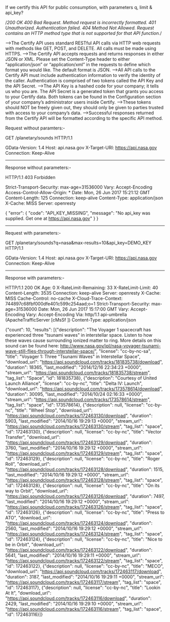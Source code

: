 If we certify this API for public consumption, with parameters q, limit & api_key?


/*200 OK
400 	Bad Request. Method request is incorrectly formatted.
401 	Unauthorized. Authentication failed.
404 	Method Not Allowed. Request contains an HTTP method type that is not supported for that API function.*/



-->The Certify API uses standard RESTful API calls via HTTP web requests with methods like GET, POST, and DELETE. All calls must be made using HTTPS.
-->The Certify API accepts requests and returns responses in either JSON or XML. Please set the Content-Type header to either “application/json” or “application/xml” in the requests to define which format you would like. The default format is JSON.
-->All API calls to the Certify API must include authentication information to verify the identity of the caller. Authentication is comprised of two tokens called the API Key and the API Secret. 
-->The API Key is a hashed code for your company; it tells us who you are. The API Secret is a generated token that grants you access to your Certify data. Both tokens can be found in the Configuration section of your company’s administrator users inside Certify. 
-->These tokens should NOT be freely given out, they should only be given to parties trusted with access to your company’s data.
-->Successful responses returned from the Certify API will be formatted according to the specific API method.


Request without paramters:-

GET /planetary/sounds HTTP/1.1

GData-Version:
    1.4
Host:
    api.nasa.gov
X-Target-URI:
    https://api.nasa.gov
Connection:
    Keep-Alive

-------------------------------------------------------------------------------------------------------------------------------
Response without parameters:-

HTTP/1.1 403 Forbidden

Strict-Transport-Security:
    max-age=31536000
Vary:
    Accept-Encoding
Access-Control-Allow-Origin:
    *
Date:
    Mon, 26 Jun 2017 15:21:12 GMT
Content-Length:
    125
Connection:
    keep-alive
Content-Type:
    application/json
X-Cache:
    MISS
Server:
    openresty


{
  "error": {
    "code": "API_KEY_MISSING",
    "message": "No api_key was supplied. Get one at https://api.nasa.gov"
  }
}

----------------------------------------------------------------------------------------------------

Request with parameters:-

GET /planetary/sounds?q=nasa&max-results=10&api_key=DEMO_KEY HTTP/1.1

GData-Version:
    1.4
Host:
    api.nasa.gov
X-Target-URI:
    https://api.nasa.gov
Connection:
    Keep-Alive

-----------------------------------------------------------------------------------------------------------------------------
Response with parameters:-


HTTP/1.1 200 OK
Age:
    0
X-RateLimit-Remaining:
    33
X-RateLimit-Limit:
    40
Content-Length:
    3535
Connection:
    keep-alive
Server:
    openresty
X-Cache:
    MISS
Cache-Control:
    no-cache
X-Cloud-Trace-Context:
    744897c68fbf000dfe401c599c254aad;o=1
Strict-Transport-Security:
    max-age=31536000
Date:
    Mon, 26 Jun 2017 15:17:00 GMT
Vary:
    Accept-Encoding
Vary:
    Accept-Encoding
Via:
    http/1.1 api-umbrella (ApacheTrafficServer [cMsSf ])
Content-Type:
    application/json


{"count": 10, "results": [{"description": "The Voyager 1 spacecraft has experienced three \"tsunami waves\" in interstellar space. Listen to how these waves cause surrounding ionized matter to ring. More details on this sound can be found here: http://www.nasa.gov/jpl/nasa-voyager-tsunami-wave-still-flies-through-interstellar-space/", "license": "cc-by-nc-sa", "title": "Voyager 1: Three \"Tsunami Waves\" in Interstellar Space", "download_url": "https://api.soundcloud.com/tracks/181835738/download", "duration": 18365, "last_modified": "2014/12/16 22:34:23 +0000", "stream_url": "https://api.soundcloud.com/tracks/181835738/stream", "tag_list": "Space", "id": 181835738}, {"description": "Courtesy of United Launch Alliance", "license": "cc-by-nc", "title": "Delta IV: Launch", "download_url": "https://api.soundcloud.com/tracks/173578614/download", "duration": 30095, "last_modified": "2014/10/24 02:16:33 +0000", "stream_url": "https://api.soundcloud.com/tracks/173578614/stream", "tag_list": "space", "id": 173578614}, {"description": null, "license": "cc-by-nc", "title": "Wheel Stop", "download_url": "https://api.soundcloud.com/tracks/172463130/download", "duration": 5903, "last_modified": "2014/10/16 19:29:13 +0000", "stream_url": "https://api.soundcloud.com/tracks/172463130/stream", "tag_list": "space", "id": 172463130}, {"description": null, "license": "cc-by-nc", "title": "Vector Transfer", "download_url": "https://api.soundcloud.com/tracks/172463129/download", "duration": 3760, "last_modified": "2014/10/16 19:29:12 +0000", "stream_url": "https://api.soundcloud.com/tracks/172463129/stream", "tag_list": "space", "id": 172463129}, {"description": null, "license": "cc-by-nc", "title": "Roger Roll", "download_url": "https://api.soundcloud.com/tracks/172463128/download", "duration": 1515, "last_modified": "2014/10/16 19:29:12 +0000", "stream_url": "https://api.soundcloud.com/tracks/172463128/stream", "tag_list": "space", "id": 172463128}, {"description": null, "license": "cc-by-nc", "title": "On its way to Orbit", "download_url": "https://api.soundcloud.com/tracks/172463126/download", "duration": 7497, "last_modified": "2014/10/16 19:29:12 +0000", "stream_url": "https://api.soundcloud.com/tracks/172463126/stream", "tag_list": "space", "id": 172463126}, {"description": null, "license": "cc-by-nc", "title": "Press to ATO", "download_url": "https://api.soundcloud.com/tracks/172463124/download", "duration": 2560, "last_modified": "2014/10/16 19:29:12 +0000", "stream_url": "https://api.soundcloud.com/tracks/172463124/stream", "tag_list": "space", "id": 172463124}, {"description": null, "license": "cc-by-nc", "title": "Nice to be in Orbit", "download_url": "https://api.soundcloud.com/tracks/172463122/download", "duration": 5641, "last_modified": "2014/10/16 19:29:11 +0000", "stream_url": "https://api.soundcloud.com/tracks/172463122/stream", "tag_list": "space", "id": 172463122}, {"description": null, "license": "cc-by-nc", "title": "MECO", "download_url": "https://api.soundcloud.com/tracks/172463117/download", "duration": 3187, "last_modified": "2014/10/16 19:29:11 +0000", "stream_url": "https://api.soundcloud.com/tracks/172463117/stream", "tag_list": "space", "id": 172463117}, {"description": null, "license": "cc-by-nc", "title": "Lookin At It", "download_url": "https://api.soundcloud.com/tracks/172463116/download", "duration": 2429, "last_modified": "2014/10/16 19:29:10 +0000", "stream_url": "https://api.soundcloud.com/tracks/172463116/stream", "tag_list": "space", "id": 172463116}]}




